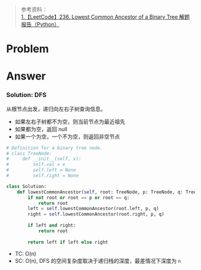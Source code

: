 > 参考资料：<br>
> [1.【LeetCode】236. Lowest Common Ancestor of a Binary Tree 解题报告（Python）](https://blog.csdn.net/fuxuemingzhu/article/details/80778001)
# Problem
# Answer
### Solution: DFS
从根节点出发，递归向左右子树查询信息。
- 如果左右子树都不为空，则当前节点为最近祖先
- 如果都为空，返回 null
- 如果一个为空，一个不为空，则返回非空节点
```python
# Definition for a binary tree node.
# class TreeNode:
#     def __init__(self, x):
#         self.val = x
#         self.left = None
#         self.right = None

class Solution:
    def lowestCommonAncestor(self, root: TreeNode, p: TreeNode, q: TreeNode) -> TreeNode:
        if not root or root == p or root == q:
            return root
        left = self.lowestCommonAncestor(root.left, p, q)
        right = self.lowestCommonAncestor(root.right, p, q)
        
        if left and right:
            return root
        
        return left if left else right
```

- TC: O(n)
- SC: O(n), DFS 的空间复杂度取决于递归栈的深度，最差情况下深度为 `n`